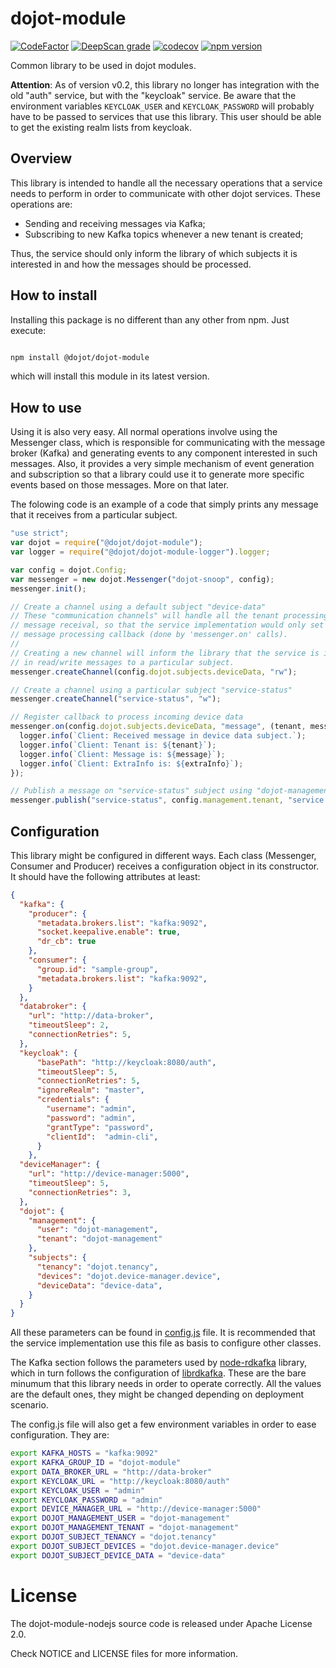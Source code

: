 # dojot-module

[![CodeFactor](https://www.codefactor.io/repository/github/dojot/dojot-module-nodejs/badge)](https://www.codefactor.io/repository/github/dojot/dojot-module-nodejs)
[![DeepScan grade](https://deepscan.io/api/teams/2690/projects/3914/branches/33256/badge/grade.svg)](https://deepscan.io/dashboard#view=project&tid=2690&pid=3914&bid=33256)
[![codecov](https://codecov.io/gh/dojot/dojot-module-nodejs/branch/master/graph/badge.svg)](https://codecov.io/gh/dojot/dojot-module-nodejs)
[![npm version](https://badge.fury.io/js/%40dojot%2Fdojot-module.svg)](https://badge.fury.io/js/%40dojot%2Fdojot-module)

Common library to be used in dojot modules.

**Attention**: As of version v0.2, this library no longer has integration with the old "auth" service, but with the "keycloak" service.
Be aware that the environment variables `KEYCLOAK_USER` and `KEYCLOAK_PASSWORD` will probably have to be passed to services that use this library. This user should be able to get the existing realm lists from keycloak.

## Overview

This library is intended to handle all the necessary operations that a service
needs to perform in order to communicate with other dojot services. These
operations are:

- Sending and receiving messages via Kafka;
- Subscribing to new Kafka topics whenever a new tenant is created;

Thus, the service should only inform the library of which subjects it is
interested in and how the messages should be processed.

## How to install

Installing this package is no different than any other from npm. Just execute:

```bash

npm install @dojot/dojot-module

```

which will install this module in its latest version.

## How to use

Using it is also very easy. All normal operations involve using the Messenger
class, which is responsible for communicating with the message broker (Kafka)
and generating events to any component interested in such messages. Also, it
provides a very simple mechanism of event generation and subscription so that
a library could use it to generate more specific events based on those messages.
More on that later.

The folowing code is an example of a code that simply prints any message that
it receives from a particular subject.


```javascript
"use strict";
var dojot = require("@dojot/dojot-module");
var logger = require("@dojot/dojot-module-logger").logger;

var config = dojot.Config;
var messenger = new dojot.Messenger("dojot-snoop", config);
messenger.init();

// Create a channel using a default subject "device-data"
// These "communication channels" will handle all the tenant processing and
// message receival, so that the service implementation would only set the
// message processing callback (done by 'messenger.on' calls).
//
// Creating a new channel will inform the library that the service is interested
// in read/write messages to a particular subject.
messenger.createChannel(config.dojot.subjects.deviceData, "rw");

// Create a channel using a particular subject "service-status"
messenger.createChannel("service-status", "w");

// Register callback to process incoming device data
messenger.on(config.dojot.subjects.deviceData, "message", (tenant, message, extraInfo) => {
  logger.info(`Client: Received message in device data subject.`);
  logger.info(`Client: Tenant is: ${tenant}`);
  logger.info(`Client: Message is: ${message}`);
  logger.info(`Client: ExtraInfo is: ${extraInfo}`);
});

// Publish a message on "service-status" subject using "dojot-management" tenant
messenger.publish("service-status", config.management.tenant, "service X is up");

```

## Configuration

This library might be configured in different ways. Each class (Messenger,
Consumer and Producer) receives a configuration object in its constructor. It
should have the following attributes at least:

```json
{
  "kafka": {
    "producer": {
      "metadata.brokers.list": "kafka:9092",
      "socket.keepalive.enable": true,
      "dr_cb": true
    },
    "consumer": {
      "group.id": "sample-group",
      "metadata.brokers.list": "kafka:9092",
    }
  },
  "databroker": {
    "url": "http://data-broker",
    "timeoutSleep": 2,
    "connectionRetries": 5,
  },
  "keycloak": {
      "basePath": "http://keycloak:8080/auth",
      "timeoutSleep": 5,
      "connectionRetries": 5,
      "ignoreRealm": "master",
      "credentials": {
        "username": "admin",
        "password": "admin",
        "grantType": "password",
        "clientId":  "admin-cli",
      }
    },
  "deviceManager": {
    "url": "http://device-manager:5000",
    "timeoutSleep": 5,
    "connectionRetries": 3,
  },
  "dojot": {
    "management": {
      "user": "dojot-management",
      "tenant": "dojot-management"
    },
    "subjects": {
      "tenancy": "dojot.tenancy",
      "devices": "dojot.device-manager.device",
      "deviceData": "device-data",
    }
  }
}
```

All these parameters can be found in [config.js](./lib/config.js) file. It is
recommended that the service implementation use this file as basis to configure
other classes.

The Kafka section follows the parameters used by
[node-rdkafka](https://github.com/Blizzard/node-rdkafka) library, which in turn
follows the configuration of
[librdkafka](https://github.com/edenhill/librdkafka). These are the bare
minumum that this library needs in order to operate correctly. All the values
are the default ones, they might be changed depending on deployment scenario.

The config.js file will also get a few environment variables in order to ease
configuration. They are:

```bash
export KAFKA_HOSTS = "kafka:9092"
export KAFKA_GROUP_ID = "dojot-module"
export DATA_BROKER_URL = "http://data-broker"
export KEYCLOAK_URL = "http://keycloak:8080/auth"
export KEYCLOAK_USER = "admin"
export KEYCLOAK_PASSWORD = "admin"
export DEVICE_MANAGER_URL = "http://device-manager:5000"
export DOJOT_MANAGEMENT_USER = "dojot-management"
export DOJOT_MANAGEMENT_TENANT = "dojot-management"
export DOJOT_SUBJECT_TENANCY = "dojot.tenancy"
export DOJOT_SUBJECT_DEVICES = "dojot.device-manager.device"
export DOJOT_SUBJECT_DEVICE_DATA = "device-data"
```

# **License**

The dojot-module-nodejs source code is released under Apache License 2.0.

Check NOTICE and LICENSE files for more information.
